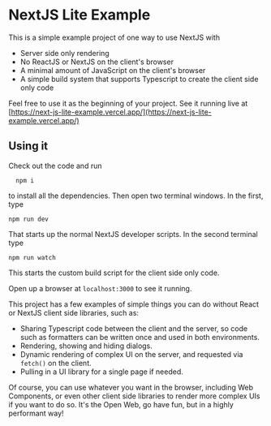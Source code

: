 # NextJS Lite Example

This is a simple example project of one way to use NextJS with

- Server side only rendering
- No ReactJS or NextJS on the client's browser
- A minimal amount of JavaScript on the client's browser
- A simple build system that supports Typescript to create the client side only code

Feel free to use it as the beginning of your project. See it running live at [https://next-js-lite-example.vercel.app/](https://next-js-lite-example.vercel.app/)

## Using it

Check out the code and run

```
  npm i
```

to install all the dependencies. Then open two terminal windows. In the first, type

```
npm run dev
```

That starts up the normal NextJS developer scripts. In the second terminal type

```
npm run watch
```

This starts the custom build script for the client side only code.

Open up a browser at `localhost:3000` to see it running.

This project has a few examples of simple things you can do without React or NextJS client side libraries, such as:

- Sharing Typescript code between the client and the server, so code such as formatters can be written once and used in both environments.
- Rendering, showing and hiding dialogs.
- Dynamic rendering of complex UI on the server, and requested via `fetch()` on the client.
- Pulling in a UI library for a single page if needed.

Of course, you can use whatever you want in the browser, including Web Components, or even other
client side libraries to render more complex UIs if you want to do so. It's the Open Web, go have fun, but in a highly performant way!
